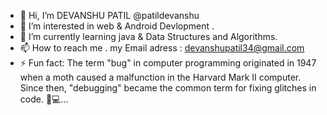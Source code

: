 - 👋 Hi, I’m DEVANSHU PATIL @patildevanshu
- 👀 I’m interested in web & Android Devlopment .
- 🌱 I’m currently learning  java & Data Structures and Algorithms.
- 📫 How to reach me . my  Email adress : devanshupatil34@gmail.com
- ⚡ Fun fact: The term "bug" in computer programming originated in 1947 when a moth caused a malfunction in the Harvard Mark II computer. Since then, "debugging" became the common term for fixing glitches in code. 🐞💻...

<!---
patildevanshu/patildevanshu is a ✨ special ✨ repository because its `README.md` (this file) appears on your GitHub profile.
You can click the Preview link to take a look at your changes.
--->
